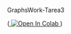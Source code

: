GraphsWork-Tarea3

(<a target="_blank" href="https://colab.research.google.com/github/JoversonRV/graphs/blob/main/GraphsPractice.ipynb">
  <img src="https://colab.research.google.com/assets/colab-badge.svg" alt="Open In Colab"/>
</a>)
